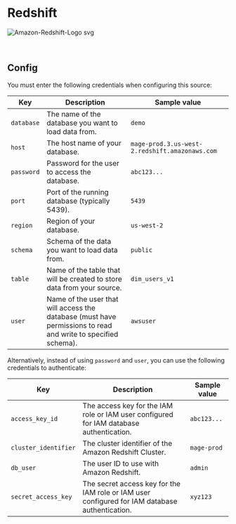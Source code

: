 # Redshift

![Amazon-Redshift-Logo svg](https://user-images.githubusercontent.com/78053898/198753538-2d606c3a-f6b0-472a-b0b3-c16086f256fc.png)

<br />

## Config

You must enter the following credentials when configuring this source:

| Key | Description | Sample value
| --- | --- | --- |
| `database` | The name of the database you want to load data from. | `demo` |
| `host` | The host name of your database. | `mage-prod.3.us-west-2.redshift.amazonaws.com` |
| `password` | Password for the user to access the database. | `abc123...` |
| `port` | Port of the running database (typically 5439). | `5439` |
| `region` | Region of your database. | `us-west-2` |
| `schema` | Schema of the data you want to load data from. | `public` |
| `table` | Name of the table that will be created to store data from your source. | `dim_users_v1` |
| `user` | Name of the user that will access the database (must have permissions to read and write to specified schema). | `awsuser` |

Alternatively, instead of using `password` and `user`, you can use the following credentials to authenticate:

| Key | Description | Sample value
| --- | --- | --- |
| `access_key_id` | The access key for the IAM role or IAM user configured for IAM database authentication. | `abc123...` |
| `cluster_identifier` | The cluster identifier of the Amazon Redshift Cluster. | `mage-prod` |
| `db_user` | The user ID to use with Amazon Redshift. | `admin` |
| `secret_access_key` | The secret access key for the IAM role or IAM user configured for IAM database authentication. | `xyz123` |

<br />

